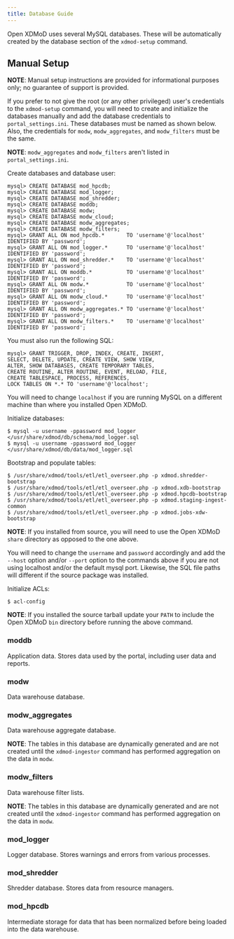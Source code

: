 ```yaml
---
title: Database Guide
---
```


Open XDMoD uses several MySQL databases.  These will be
automatically created by the database section of the `xdmod-setup`
command.

Manual Setup
------------

**NOTE**: Manual setup instructions are provided for informational purposes only; no guarantee of support is provided.

If you prefer to not give the root (or any other privileged) user's
credentials to the `xdmod-setup` command, you will need to create and
initialize the databases manually and add the database credentials to
`portal_settings.ini`. These databases must be named as shown below.
Also, the credentials for `modw`, `modw_aggregates`, and `modw_filters`
must be the same.

**NOTE**: `modw_aggregates` and `modw_filters` aren't listed in
`portal_settings.ini`.

Create databases and database user:

    mysql> CREATE DATABASE mod_hpcdb;
    mysql> CREATE DATABASE mod_logger;
    mysql> CREATE DATABASE mod_shredder;
    mysql> CREATE DATABASE moddb;
    mysql> CREATE DATABASE modw;
    mysql> CREATE DATABASE modw_cloud;
    mysql> CREATE DATABASE modw_aggregates;
    mysql> CREATE DATABASE modw_filters;
    mysql> GRANT ALL ON mod_hpcdb.*       TO 'username'@'localhost' IDENTIFIED BY 'password';
    mysql> GRANT ALL ON mod_logger.*      TO 'username'@'localhost' IDENTIFIED BY 'password';
    mysql> GRANT ALL ON mod_shredder.*    TO 'username'@'localhost' IDENTIFIED BY 'password';
    mysql> GRANT ALL ON moddb.*           TO 'username'@'localhost' IDENTIFIED BY 'password';
    mysql> GRANT ALL ON modw.*            TO 'username'@'localhost' IDENTIFIED BY 'password';
    mysql> GRANT ALL ON modw_cloud.*      TO 'username'@'localhost' IDENTIFIED BY 'password';
    mysql> GRANT ALL ON modw_aggregates.* TO 'username'@'localhost' IDENTIFIED BY 'password';
    mysql> GRANT ALL ON modw_filters.*    TO 'username'@'localhost' IDENTIFIED BY 'password';

You must also run the following SQL:

    mysql> GRANT TRIGGER, DROP, INDEX, CREATE, INSERT,
    SELECT, DELETE, UPDATE, CREATE VIEW, SHOW VIEW,
    ALTER, SHOW DATABASES, CREATE TEMPORARY TABLES,
    CREATE ROUTINE, ALTER ROUTINE, EVENT, RELOAD, FILE,
    CREATE TABLESPACE, PROCESS, REFERENCES,
    LOCK TABLES ON *.* TO 'username'@'localhost';

You will need to change `localhost` if you are running MySQL on a
different machine than where you installed Open XDMoD.

Initialize databases:

    $ mysql -u username -ppassword mod_logger      </usr/share/xdmod/db/schema/mod_logger.sql
    $ mysql -u username -ppassword mod_logger      </usr/share/xdmod/db/data/mod_logger.sql

Bootstrap and populate tables:

    $ /usr/share/xdmod/tools/etl/etl_overseer.php -p xdmod.shredder-bootstrap
    $ /usr/share/xdmod/tools/etl/etl_overseer.php -p xdmod.xdb-bootstrap
    $ /usr/share/xdmod/tools/etl/etl_overseer.php -p xdmod.hpcdb-bootstrap
    $ /usr/share/xdmod/tools/etl/etl_overseer.php -p xdmod.staging-ingest-common
    $ /usr/share/xdmod/tools/etl/etl_overseer.php -p xdmod.jobs-xdw-bootstrap


**NOTE**: If you installed from source, you will need to use the
Open XDMoD `share` directory as opposed to the one above.

You will need to change the `username` and `password` accordingly and
add the `--host` option and/or `--port` option to the commands above if
you are not using localhost and/or the default mysql port.  Likewise,
the SQL file paths will different if the source package was installed.

Initialize ACLs:

    $ acl-config

**NOTE**: If you installed the source tarball update your `PATH` to include the
Open XDMoD `bin` directory before running the above command.

### moddb

Application data.  Stores data used by the portal, including user data
and reports.

### modw

Data warehouse database.

### modw_aggregates

Data warehouse aggregate database.

**NOTE**: The tables in this database are dynamically generated and are
not created until the `xdmod-ingestor` command has performed
aggregation on the data in `modw`.

### modw_filters

Data warehouse filter lists.

**NOTE**: The tables in this database are dynamically generated and are
not created until the `xdmod-ingestor` command has performed
aggregation on the data in `modw`.

### mod_logger

Logger database.  Stores warnings and errors from various processes.

### mod_shredder

Shredder database.  Stores data from resource managers.

### mod_hpcdb

Intermediate storage for data that has been normalized before being
loaded into the data warehouse.
